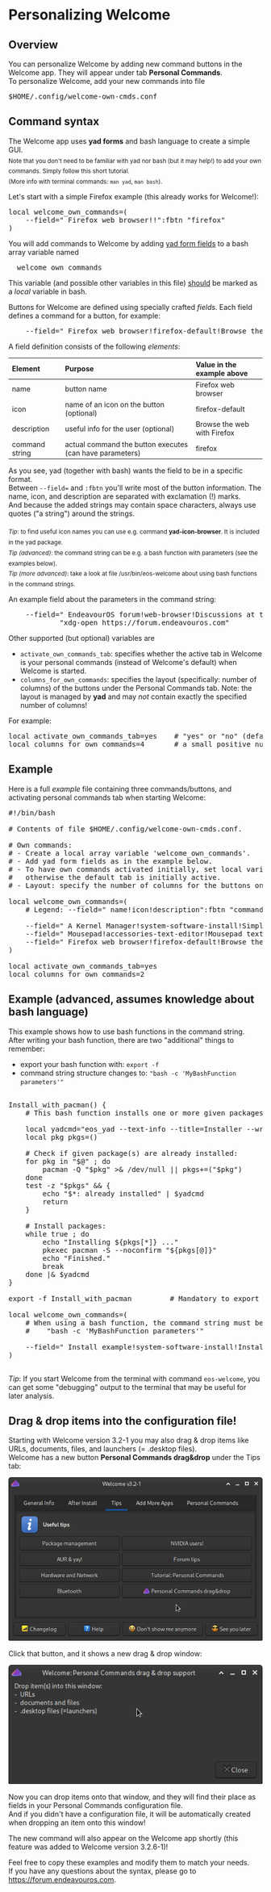 # Personalizing Welcome

## Overview
You can personalize Welcome by adding new command buttons in the Welcome app. They will appear under tab **Personal Commands**.<br>
To personalize Welcome, add your new commands into file
<pre>
$HOME/.config/welcome-own-cmds.conf
</pre>

## Command syntax
The Welcome app uses **yad forms** and bash language to create a simple GUI.
<br>
<sub>Note that you don't need to be familiar with yad nor bash (but it may help!) to add your own commands.
Simply follow this short tutorial.<br>
(More info with terminal commands: `man yad`, `man bash`).
</sub>

Let's start with a simple Firefox example (this already works for Welcome!):
<pre>
local welcome_own_commands=(
    --field=" Firefox web browser!!":fbtn "firefox"
)
</pre>
You will add commands to Welcome by adding <u>yad form fields</u> to a bash array variable named
<pre>
  welcome_own_commands
</pre>
This variable (and possible other variables in this file) <u>should</u> be marked as a *local* variable in bash.<br>

Buttons for Welcome are defined using specially crafted *fields*. Each field defines a command for a button, for example:
<pre>
    --field=" Firefox web browser!firefox-default!Browse the web with Firefox":fbtn  "firefox"
</pre>

A field definition consists of the following *elements*:

Element | Purpose | Value in the example above
:--- | :--- | :---
name | button name | Firefox web browser
icon | name of an icon on the button (optional) | firefox-default
description | useful info for the user (optional) | Browse the web with Firefox
command string | actual command the button executes (can have parameters) | firefox

As you see, yad (together with bash) wants the field to be in a specific format.<br>
Between `--field=` and `:fbtn` you'll write most of the button information.
The name, icon, and description are separated with exclamation (!) marks.<br>
And because the added strings may contain space characters, always use quotes ("a string") around the strings.

<sub>*Tip*: to find useful icon names you can use e.g. command **yad-icon-browser**. It is included in the yad package.</sub><br>
<sub>*Tip (advanced)*: the command string can be e.g. a bash function with parameters (see the examples below).
</sub><br>
<sub>*Tip (more advanced)*: take a look at file /usr/bin/eos-welcome about using bash functions in the command strings.
</sub>

An example field about the parameters in the command string:
<pre>
    --field=" EndeavourOS forum!web-browser!Discussions at the EndeavourOS forum":fbtn
            "xdg-open https://forum.endeavouros.com"
</pre>

Other supported (but optional) variables are
- `activate_own_commands_tab`: specifies whether the active tab in Welcome is your personal commands (instead of Welcome's default) when Welcome is started.
- `columns_for_own_commands`: specifies the layout (specifically: number of columns) of the buttons under the Personal Commands tab. Note: the layout is managed by **yad** and may *not* contain exactly the specified number of columns!

For example:
<pre>
local activate_own_commands_tab=yes    # "yes" or "no" (default: no)
local columns_for_own_commands=4       # a small positive number (default: 2)
</pre>


## Example
Here is a full *example* file containing three commands/buttons, and activating personal commands tab when starting Welcome:
<pre>
#!/bin/bash

# Contents of file $HOME/.config/welcome-own-cmds.conf.

# Own commands:
# - Create a local array variable 'welcome_own_commands'.
# - Add yad form fields as in the example below.
# - To have own commands activated initially, set local variable 'activate_own_commands_tab' to "yes";
#   otherwise the default tab is initially active.
# - Layout: specify the number of columns for the buttons on the Personal Commands tab.

local welcome_own_commands=(
    # Legend: --field=" name!icon!description":fbtn "command"

    --field=" A Kernel Manager!system-software-install!Simple kernel manager and info source":fbtn  "akm"
    --field=" Mousepad!accessories-text-editor!Mousepad text editor":fbtn                           "mousepad"
    --field=" Firefox web browser!firefox-default!Browse the web with Firefox":fbtn                 "firefox"
)

local activate_own_commands_tab=yes
local columns_for_own_commands=2
</pre>
## Example (advanced, assumes knowledge about bash language)
This example shows how to use bash functions in the command string.<br>
After writing your bash function, there are two "additional" things to remember:
- export your bash function with: `export -f`
- command string structure changes to: `"bash -c 'MyBashFunction parameters'"`
<pre>

Install_with_pacman() {
    # This bash function installs one or more given packages. Does not reinstall any packages.

    local yadcmd="eos_yad --text-info --title=Installer --wrap --tail --width=600 --height=500 --button=yad-quit:0"
    local pkg pkgs=()

    # Check if given package(s) are already installed:
    for pkg in "$@" ; do
        pacman -Q "$pkg" >& /dev/null || pkgs+=("$pkg")
    done
    test -z "$pkgs" && {
        echo "$*: already installed" | $yadcmd
        return
    }

    # Install packages:
    while true ; do
        echo "Installing ${pkgs[*]} ..."
        pkexec pacman -S --noconfirm "${pkgs[@]}"
        echo "Finished."
        break
    done |& $yadcmd
}

export -f Install_with_pacman         # Mandatory to export the function!

local welcome_own_commands=(
    # When using a bash function, the command string must be changed like this:
    #    "bash -c 'MyBashFunction parameters'"

    --field=" Install example!system-software-install!Install some popular packages":fbtn "bash -c 'Install_with_pacman code vlc'"
)

</pre>

*Tip*: If you start Welcome from the terminal with command `eos-welcome`, you can get some "debugging" output to the terminal that may be useful for later analysis.

## Drag & drop items into the configuration file!

Starting with Welcome version 3.2-1 you may also drag & drop items like URLs, documents, files, and launchers (= .desktop files).<br>
Welcome has a new button **Personal Commands drag&drop** under the Tips tab:

![](welcome-dnd-tips.png)

Click that button, and it shows a new drag & drop window:

![](welcome-dnd-window.png)

Now you can drop items onto that window, and they will find their place as fields in your Personal Commands configuration file.<br>
And if you didn't have a configuration file, it will be automatically created when dropping an item onto this window!

The new command will also appear on the Welcome app shortly (this feature was added to Welcome version 3.2.6-1)!

Feel free to copy these examples and modify them to match your needs.<br>
If you have any questions about the syntax, please go to https://forum.endeavouros.com.

